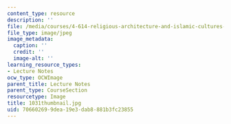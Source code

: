 ```yaml
---
content_type: resource
description: ''
file: /media/courses/4-614-religious-architecture-and-islamic-cultures-fall-2002/706602699dea19e3dab8881b3fc23855_1031thumbnail.jpg
file_type: image/jpeg
image_metadata:
  caption: ''
  credit: ''
  image-alt: ''
learning_resource_types:
- Lecture Notes
ocw_type: OCWImage
parent_title: Lecture Notes
parent_type: CourseSection
resourcetype: Image
title: 1031thumbnail.jpg
uid: 70660269-9dea-19e3-dab8-881b3fc23855
---
```

